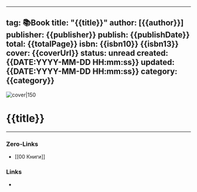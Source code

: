 
---
tag: 📚Book
title: "{{title}}"
author: [{{author}}]
publisher: {{publisher}}
publish: {{publishDate}}
total: {{totalPage}}
isbn: {{isbn10}} {{isbn13}}
cover: {{coverUrl}}
status: unread
created: {{DATE:YYYY-MM-DD HH:mm:ss}}
updated: {{DATE:YYYY-MM-DD HH:mm:ss}}
category: {{category}}
---

![cover|150]({{coverUrl}})

# {{title}}

___
### Zero-Links
- [[00 Книги]]

### Links
- 